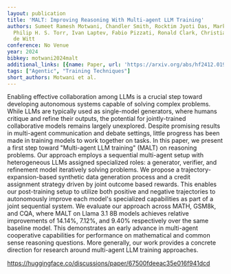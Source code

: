 ```yaml
---
layout: publication
title: 'MALT: Improving Reasoning With Multi-agent LLM Training'
authors: Sumeet Ramesh Motwani, Chandler Smith, Rocktim Jyoti Das, Markian Rybchuk,
  Philip H. S. Torr, Ivan Laptev, Fabio Pizzati, Ronald Clark, Christian Schroeder
  de Witt
conference: No Venue
year: 2024
bibkey: motwani2024malt
additional_links: [{name: Paper, url: 'https://arxiv.org/abs/hf2412.01928'}]
tags: ["Agentic", "Training Techniques"]
short_authors: Motwani et al.
---
```

Enabling effective collaboration among LLMs is a crucial step toward developing autonomous systems capable of solving complex problems. While LLMs are typically used as single-model generators, where humans critique and refine their outputs, the potential for jointly-trained collaborative models remains largely unexplored. Despite promising results in multi-agent communication and debate settings, little progress has been made in training models to work together on tasks. In this paper, we present a first step toward "Multi-agent LLM training" (MALT) on reasoning problems. Our approach employs a sequential multi-agent setup with heterogeneous LLMs assigned specialized roles: a generator, verifier, and refinement model iteratively solving problems. We propose a trajectory-expansion-based synthetic data generation process and a credit assignment strategy driven by joint outcome based rewards. This enables our post-training setup to utilize both positive and negative trajectories to autonomously improve each model's specialized capabilities as part of a joint sequential system. We evaluate our approach across MATH, GSM8k, and CQA, where MALT on Llama 3.1 8B models achieves relative improvements of 14.14%, 7.12%, and 9.40% respectively over the same baseline model. This demonstrates an early advance in multi-agent cooperative capabilities for performance on mathematical and common sense reasoning questions. More generally, our work provides a concrete direction for research around multi-agent LLM training approaches.

https://huggingface.co/discussions/paper/67500fdeeac35e016f941dcd